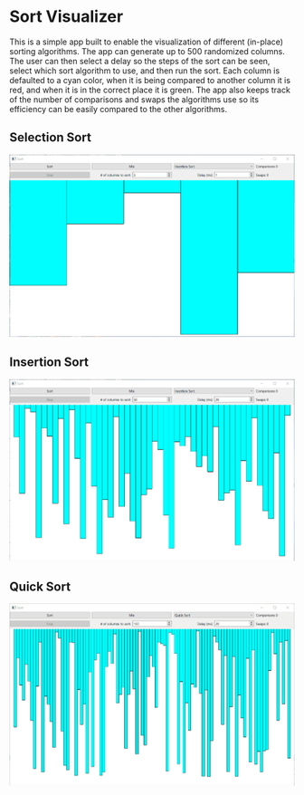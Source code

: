 # Sort Visualizer
This is a simple app built to enable the visualization of different (in-place) sorting algorithms. The app can generate up to 500 randomized columns. The user can then
select a delay so the steps of the sort can be seen, select which sort algorithm to use, and then run the sort. Each column is defaulted to a cyan color, when it is being
compared to another column it is red, and when it is in the correct place it is green. The app also keeps track of the number of comparisons and swaps the algorithms use
so its efficiency can be easily compared to the other algorithms. 

## Selection Sort
![](https://github.com/mklengs/SortVisualizer/blob/master/gifs/selectionsort.gif?raw=true)

## Insertion Sort
![](https://github.com/mklengs/SortVisualizer/blob/master/gifs/insertionsort.gif?raw=true)

## Quick Sort
![](https://github.com/mklengs/SortVisualizer/blob/master/gifs/quicksort.gif?raw=true)
